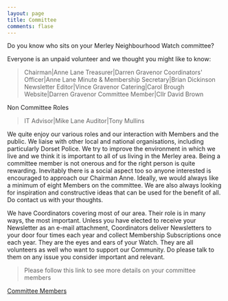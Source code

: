 ```yaml
---
layout: page
title: Committee
comments: flase
---
```


Do you know who sits on your Merley Neighbourhood Watch committee? 

Everyone is an unpaid volunteer and we thought you might like to know:

>Chairman|Anne Lane
>Treasurer|Darren Gravenor
>Coordinators' Officer|Anne Lane
>Minute & Membership Secretary|Brian Dickinson
>Newsletter Editor|Vince Gravenor
>Catering|Carol Brough
>Website|Darren Gravenor
>Committee Member|Cllr David Brown

Non Committee Roles

>IT Advisor|Mike Lane
>Auditor|Tony Mullins
 
We quite enjoy our various roles and our interaction with Members and the public. We liaise with other local and national organisations, including particularly Dorset Police. We try to improve the environment in which we live and we think it is important to all of us living in the Merley area. Being a committee member is not onerous and for the right person is quite rewarding. Inevitably there is a social aspect too so anyone interested is encouraged to approach our Chairman Anne. Ideally, we would always like a minimum of eight Members on the committee. We are also always looking for inspiration and constructive ideas that can be used for the benefit of all. Do contact us with your thoughts.

We have Coordinators covering most of our area. Their role is in many ways, the most important. Unless you have elected to receive your Newsletter as an e-mail attachment, Coordinators deliver Newsletters to your door four times each year and collect Membership Subscriptions once each year. They are the eyes and ears of your Watch. They are all volunteers as well who want to support our Community. Do please talk to them on any issue you consider important and relevant.


>Please follow this link to see more details on your committee members

[Committee Members]({{site.baseurl}}/committee_members.html)
